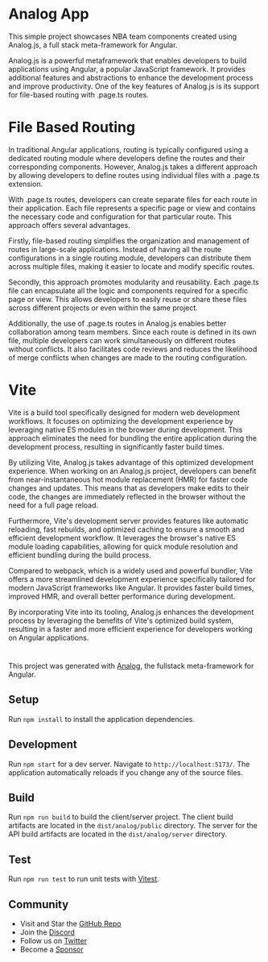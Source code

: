 # Analog App

This simple project showcases NBA team components created using Analog.js, a full stack meta-framework for Angular.

Analog.js is a powerful metaframework that enables developers to build applications using Angular, a popular JavaScript framework. It provides additional features and abstractions to enhance the development process and improve productivity. One of the key features of Analog.js is its support for file-based routing with .page.ts routes.
# File Based Routing
In traditional Angular applications, routing is typically configured using a dedicated routing module where developers define the routes and their corresponding components. However, Analog.js takes a different approach by allowing developers to define routes using individual files with a .page.ts extension.

With .page.ts routes, developers can create separate files for each route in their application. Each file represents a specific page or view and contains the necessary code and configuration for that particular route. This approach offers several advantages.

Firstly, file-based routing simplifies the organization and management of routes in large-scale applications. Instead of having all the route configurations in a single routing module, developers can distribute them across multiple files, making it easier to locate and modify specific routes.

Secondly, this approach promotes modularity and reusability. Each .page.ts file can encapsulate all the logic and components required for a specific page or view. This allows developers to easily reuse or share these files across different projects or even within the same project.

Additionally, the use of .page.ts routes in Analog.js enables better collaboration among team members. Since each route is defined in its own file, multiple developers can work simultaneously on different routes without conflicts. It also facilitates code reviews and reduces the likelihood of merge conflicts when changes are made to the routing configuration.

# Vite
Vite is a build tool specifically designed for modern web development workflows. It focuses on optimizing the development experience by leveraging native ES modules in the browser during development. This approach eliminates the need for bundling the entire application during the development process, resulting in significantly faster build times.

By utilizing Vite, Analog.js takes advantage of this optimized development experience. When working on an Analog.js project, developers can benefit from near-instantaneous hot module replacement (HMR) for faster code changes and updates. This means that as developers make edits to their code, the changes are immediately reflected in the browser without the need for a full page reload.

Furthermore, Vite's development server provides features like automatic reloading, fast rebuilds, and optimized caching to ensure a smooth and efficient development workflow. It leverages the browser's native ES module loading capabilities, allowing for quick module resolution and efficient bundling during the build process.

Compared to webpack, which is a widely used and powerful bundler, Vite offers a more streamlined development experience specifically tailored for modern JavaScript frameworks like Angular. It provides faster build times, improved HMR, and overall better performance during development.

By incorporating Vite into its tooling, Analog.js enhances the development process by leveraging the benefits of Vite's optimized build system, resulting in a faster and more efficient experience for developers working on Angular applications.
#
This project was generated with [Analog](https://analogjs.org), the fullstack meta-framework for Angular.

## Setup

Run `npm install` to install the application dependencies.

## Development

Run `npm start` for a dev server. Navigate to `http://localhost:5173/`. The application automatically reloads if you change any of the source files.

## Build

Run `npm run build` to build the client/server project. The client build artifacts are located in the `dist/analog/public` directory. The server for the API build artifacts are located in the `dist/analog/server` directory.

## Test

Run `npm run test` to run unit tests with [Vitest](https://vitest.dev).

## Community

- Visit and Star the [GitHub Repo](https://github.com/analogjs/analog)
- Join the [Discord](https://chat.analogjs.org)
- Follow us on [Twitter](https://twitter.com/analogjs)
- Become a [Sponsor](https://github.com/sponsors/brandonroberts)
